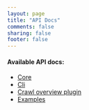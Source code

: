 ```yaml
---
layout: page
title: "API Docs"
comments: false
sharing: false
footer: false
---
```


#### Available API docs:
* [Core](/apidocs/core/)
* [Cli](/apidocs/cli/)
* [Crawl overview plugin](/apidocs/plugins/crawloverview-plugin/)
* [Examples](/apidocs/examples/)